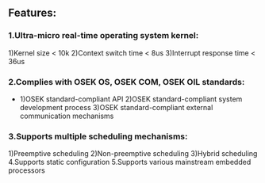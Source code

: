 ## Features:
### 1.Ultra-micro real-time operating system kernel:
1)Kernel size < 10k
2)Context switch time < 8us
3)Interrupt response time < 36us
### 2.Complies with OSEK OS, OSEK COM, OSEK OIL standards:
- 1)OSEK standard-compliant API
2)OSEK standard-compliant system development process
3)OSEK standard-compliant external communication mechanisms
### 3.Supports multiple scheduling mechanisms:
1)Preemptive scheduling
2)Non-preemptive scheduling
3)Hybrid scheduling
4.Supports static configuration
5.Supports various mainstream embedded processors
